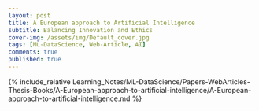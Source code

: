 ```yaml
---
layout: post
title: A European approach to Artificial Intelligence
subtitle: Balancing Innovation and Ethics
cover-img: /assets/img/Default_cover.jpg
tags: [ML-DataScience, Web-Article, AI]
comments: true
published: true
---
```


{% include_relative Learning_Notes/ML-DataScience/Papers-WebArticles-Thesis-Books/A-European-approach-to-artificial-intelligence/A-European-approach-to-artificial-intelligence.md %}

